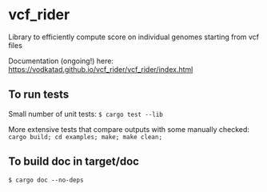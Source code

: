 # vcf_rider
 Library to efficiently compute score on individual genomes starting from vcf files 

Documentation (ongoing!) here:
https://vodkatad.github.io/vcf_rider/vcf_rider/index.html

## To run tests
Small number of unit tests:
`$ cargo test --lib`

More extensive tests that compare outputs with some manually checked:
`cargo build; cd examples; make; make clean;`

## To build doc in target/doc
`$ cargo doc --no-deps`